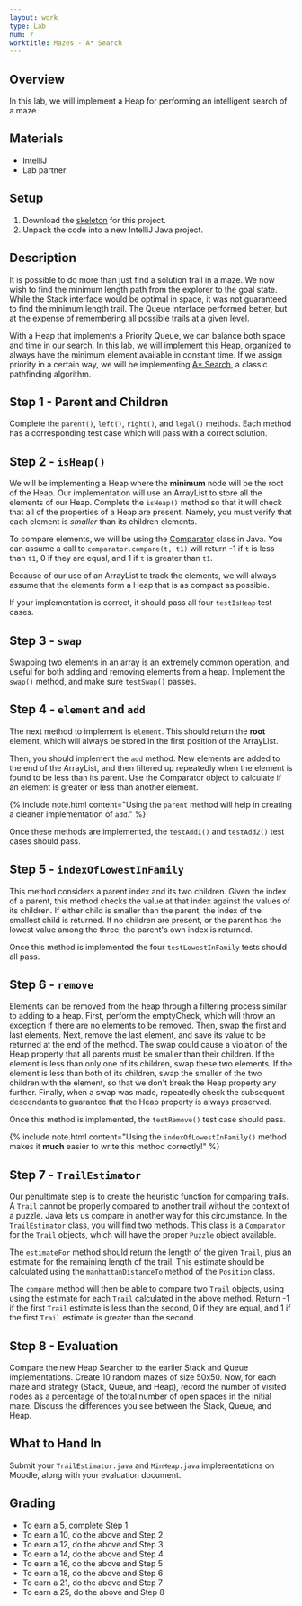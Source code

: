 ```yaml
---
layout: work
type: Lab
num: 7
worktitle: Mazes - A* Search
---
```


## Overview

In this lab, we will implement a Heap for performing an intelligent
search of a maze.

## Materials

-   IntelliJ
-   Lab partner

## Setup

1.  Download the [skeleton](../code/maze151astar.zip) for this project.
2.  Unpack the code into a new IntelliJ Java project.

## Description

It is possible to do more than just find a solution trail in a maze. We
now wish to find the minimum length path from the explorer to the goal
state. While the Stack interface would be optimal in space, it was not
guaranteed to find the minimum length trail. The Queue interface
performed better, but at the expense of remembering all possible trails
at a given level.

With a Heap that implements a Priority Queue, we can balance both space
and time in our search. In this lab, we will implement this Heap,
organized to always have the minimum element available in constant time.
If we assign priority in a certain way, we will be implementing [A\*
Search](https://en.wikipedia.org/wiki/A*_search_algorithm), a classic
pathfinding algorithm.

## Step 1 - Parent and Children

Complete the `parent()`, `left()`, `right()`, and `legal()` methods.
Each method has a corresponding test case which will pass with a correct
solution.

## Step 2 - `isHeap()`

We will be implementing a Heap where the **minimum** node will be the
root of the Heap. Our implementation will use an ArrayList to store all
the elements of our Heap. Complete the `isHeap()` method so that it will
check that all of the properties of a Heap are present. Namely, you must
verify that each element is *smaller* than its children elements.

To compare elements, we will be using the
[Comparator](https://docs.oracle.com/en/java/javase/11/docs/api/java.base/java/util/Comparator.html)
class in Java. You can assume a call to `comparator.compare(t, t1)` will return -1 if `t` is less than `t1`,
0 if they are equal, and 1 if `t` is
greater than `t1`.

Because of our use of an ArrayList to track the elements, we will always assume
that the elements form a Heap that is as compact as possible.

If your implementation is correct, it should pass all four `testIsHeap`
test cases.

## Step 3 - `swap`

Swapping two elements in an array is an extremely common operation, and
useful for both adding and removing elements from a heap. Implement the
`swap()` method, and make sure `testSwap()` passes.

## Step 4 - `element` and `add`

The next method to implement is `element`. This should return the **root**
element, which will always be stored in the first position of the
ArrayList.

Then, you should implement the `add` method. New elements are added to
the end of the ArrayList, and then filtered up repeatedly when the
element is found to be less than its parent. Use the Comparator object
to calculate if an element is greater or less than another element.

{% include note.html content="Using the `parent` method will help in creating a cleaner
implementation of `add`." %}

Once these methods are implemented, the `testAdd1()` and `testAdd2()`
test cases should pass.

## Step 5 - `indexOfLowestInFamily`

This method considers a parent index and its two children. Given the
index of a parent, this method checks the value at that index against
the values of its children. If either child is smaller than the parent,
the index of the smallest child is returned. If no children are present,
or the parent has the lowest value among the three, the parent's own
index is returned.

Once this method is implemented the four `testLowestInFamily` tests
should all pass.

## Step 6 - `remove`

Elements can be removed from the heap through a filtering process
similar to adding to a heap. First, perform the emptyCheck, which will
throw an exception if there are no elements to be removed.
Then, swap the first and last elements.
Next, remove the last element, and save its value to be returned at the
end of the method. The swap could cause a violation of the Heap property
that all parents must be smaller than their children. If the element is
less than only one of its children, swap these two elements. If the
element is less than both of its children, swap the smaller of the two
children with the element, so that we don't break the Heap property any
further. Finally, when a swap was made, repeatedly check the subsequent
descendants to guarantee that the Heap property is always preserved.

Once this method is implemented, the `testRemove()` test case should
pass.

{% include note.html content="Using the `indexOfLowestInFamily()` method makes it **much**
easier to write this method correctly!" %}

## Step 7 - `TrailEstimator`

Our penultimate step is to create the heuristic function for comparing
trails. A `Trail` cannot be properly compared to another trail
without the context of a puzzle. Java lets us compare in another way for
this circumstance. In the `TrailEstimator` class, you will find two
methods. This class is a `Comparator` for the `Trail` objects, which will
have the proper `Puzzle` object available.

The `estimateFor` method should return the length of the given `Trail`,
plus an estimate for the remaining length of the trail. This estimate
should be calculated using the `manhattanDistanceTo` method of the
`Position` class.

The `compare` method will then be able to compare two `Trail` objects,
using using the estimate for each `Trail` calculated in the above method.
Return -1 if the first `Trail` estimate is less than the second, 0 if they
are equal, and 1 if the first `Trail` estimate is greater than the second.

## Step 8 - Evaluation

Compare the new Heap Searcher to the earlier Stack and Queue
implementations. Create 10 random mazes of size 50x50. Now, for each maze and
strategy (Stack, Queue, and Heap), record the number of visited nodes as
a percentage of the total number of open spaces in the initial maze.
Discuss the differences you see between the Stack, Queue, and Heap.

## What to Hand In

Submit your `TrailEstimator.java` and `MinHeap.java` implementations on
Moodle, along with your evaluation document.

## Grading

* To earn a 5, complete Step 1
* To earn a 10, do the above and Step 2
* To earn a 12, do the above and Step 3
* To earn a 14, do the above and Step 4
* To earn a 16, do the above and Step 5
* To earn a 18, do the above and Step 6
* To earn a 21, do the above and Step 7
* To earn a 25, do the above and Step 8

